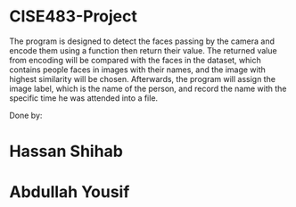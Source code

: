 # CISE483-Project

The program is designed to detect the faces passing by the camera and encode them using a function then return their value. The returned value from encoding will be compared with the faces in the dataset, which contains people faces in images with their names, and the image with highest similarity will be chosen. Afterwards, the program will assign the image label, which is the name of the person, and record the name with the specific time he was attended into a file. 

Done by:
# Hassan Shihab
# Abdullah Yousif
